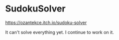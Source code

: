# SudokuSolver
 https://ozantekce.itch.io/sudoku-solver
 
It can't solve everything yet. I continue to work on it.

